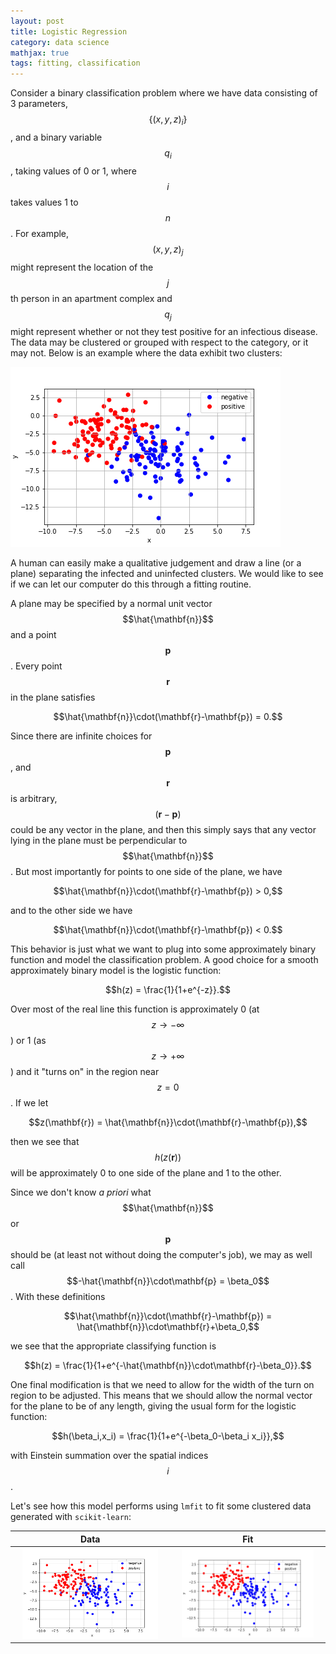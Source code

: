 ```yaml
---
layout: post
title: Logistic Regression
category: data science
mathjax: true
tags: fitting, classification
---
```


Consider a binary classification problem where we have data consisting of 3 parameters, $$\{(x,y,z)_i\}$$, and a binary variable $$q_i$$, taking values of 0 or 1, where $$i$$ takes values 1 to $$n$$. For example, $$(x,y,z)_j$$ might represent the location of the $$j$$th person in an apartment complex and $$q_j$$ might represent whether or not they test positive for an infectious disease. The data may be clustered or grouped with respect to the category, or it may not. Below is an example where the data exhibit two clusters:

![2D classification data](/assets/images/2d-category-data.png)

A human can easily make a qualitative judgement and draw a line (or a plane) separating the infected and uninfected clusters. We would like to see if we can let our computer do this through a fitting routine.

A plane may be specified by a normal unit vector $$\hat{\mathbf{n}}$$ and a point $$\mathbf{p}$$. Every point $$\mathbf{r}$$ in the plane satisfies

$$\hat{\mathbf{n}}\cdot(\mathbf{r}-\mathbf{p}) = 0.$$

Since there are infinite choices for $$\mathbf{p}$$, and $$\mathbf{r}$$ is arbitrary, $$(\mathbf{r}-\mathbf{p})$$ could be any vector in the plane, and then this simply says that any vector lying in the plane must be perpendicular to $$\hat{\mathbf{n}}$$. But most importantly for points to one side of the plane, we have

$$\hat{\mathbf{n}}\cdot(\mathbf{r}-\mathbf{p}) > 0,$$

and to the other side we have

$$\hat{\mathbf{n}}\cdot(\mathbf{r}-\mathbf{p}) < 0.$$

This behavior is just what we want to plug into some approximately binary function and model the classification problem. A good choice for a smooth approximately binary model is the logistic function:

$$h(z) = \frac{1}{1+e^{-z}}.$$

Over most of the real line this function is approximately 0 (at $$z\to -\infty$$) or 1 (as $$z\to + \infty$$) and it "turns on" in the region near $$z=0$$. If we let

$$z(\mathbf{r}) = \hat{\mathbf{n}}\cdot(\mathbf{r}-\mathbf{p}),$$

then we see that $$h(z(\mathbf{r}))$$ will be approximately 0 to one side of the plane and 1 to the other.

Since we don't know *a priori* what $$\hat{\mathbf{n}}$$ or $$\mathbf{p}$$ should be (at least not without doing the computer's job), we may as well call $$-\hat{\mathbf{n}}\cdot\mathbf{p} = \beta_0$$. With these definitions

$$\hat{\mathbf{n}}\cdot(\mathbf{r}-\mathbf{p}) = \hat{\mathbf{n}}\cdot\mathbf{r}+\beta_0,$$

we see that the appropriate classifying function is

$$h(z) = \frac{1}{1+e^{-\hat{\mathbf{n}}\cdot\mathbf{r}-\beta_0}}.$$

One final modification is that we need to allow for the width of the turn on region to be adjusted. This means that we should allow the normal vector for the plane to be of any length, giving the usual form for the logistic function:

$$h(\beta_i,x_i) = \frac{1}{1+e^{-\beta_0-\beta_i x_i}},$$

with Einstein summation over the spatial indices $$i$$.

Let's see how this model performs using `lmfit` to fit some clustered data generated with `scikit-learn`:

Data | Fit
:----:|:----:
<img src="/assets/images/2d-category-data.png" width="90%">|<img src="/assets/images/2d-category-fit.png" width="90%">
